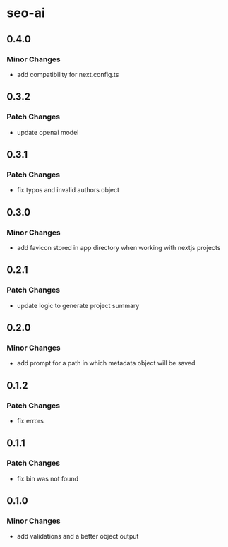 # seo-ai

## 0.4.0

### Minor Changes

- add compatibility for next.config.ts

## 0.3.2

### Patch Changes

- update openai model

## 0.3.1

### Patch Changes

- fix typos and invalid authors object

## 0.3.0

### Minor Changes

- add favicon stored in app directory when working with nextjs projects

## 0.2.1

### Patch Changes

- update logic to generate project summary

## 0.2.0

### Minor Changes

- add prompt for a path in which metadata object will be saved

## 0.1.2

### Patch Changes

- fix errors

## 0.1.1

### Patch Changes

- fix bin was not found

## 0.1.0

### Minor Changes

- add validations and a better object output
